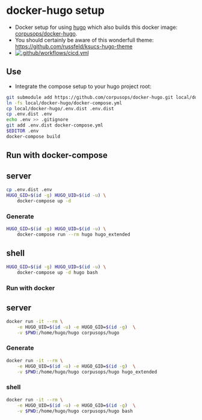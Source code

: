 # docker-hugo setup
- Docker setup for using [hugo](https://gohugo.io/) which also builds this docker image: [corpusops/docker-hugo](https://hub.docker.com/repository/docker/corpusops/hugo/).
- You should certainly be aware of this wonderfull theme: https://github.com/russfeld/ksucs-hugo-theme
- [![.github/workflows/cicd.yml](https://github.com/corpusops/docker-hugo/workflows/.github/workflows/cicd.yml/badge.svg?branch=main)](https://github.com/corpusops/docker-hugo/actions?query=workflow%3A.github%2Fworkflows%2Fcicd.yml+branch%3Amain)

## Use
- Integrate the compose setup to your hugo project root:

```sh
git submodule add https://github.com/corpusops/docker-hugo.git local/docker-hugo
ln -fs local/docker-hugo/docker-compose.yml
cp local/docker-hugo/.env.dist .env.dist
cp .env.dist .env
echo .env >> .gitignore
git add .env.dist docker-compose.yml
$EDITOR .env
docker-compose build
```

## Run with docker-compose
## server
```sh
cp .env.dist .env
HUGO_GID=$(id -g) HUGO_UID=$(id -u) \
    docker-compose up -d
```

### Generate
```sh
HUGO_GID=$(id -g) HUGO_UID=$(id -u) \
    docker-compose run --rm hugo hugo_extended
```

## shell
```sh
HUGO_GID=$(id -g) HUGO_UID=$(id -u) \
    docker-compose up -d hugo bash
```

### Run with docker
## server
```sh
docker run -it --rm \
	-e HUGO_UID=$(id -u) -e HUGO_GID=$(id -g)  \
	-v $PWD:/home/hugo/hugo corpusops/hugo
```

### Generate
```sh
docker run -it --rm \
	-e HUGO_UID=$(id -u) -e HUGO_GID=$(id -g)  \
	-v $PWD:/home/hugo/hugo corpusops/hugo hugo_extended
```

### shell
```sh
docker run -it --rm \
	-e HUGO_UID=$(id -u) -e HUGO_GID=$(id -g)  \
	-v $PWD:/home/hugo/hugo corpusops/hugo bash
```
